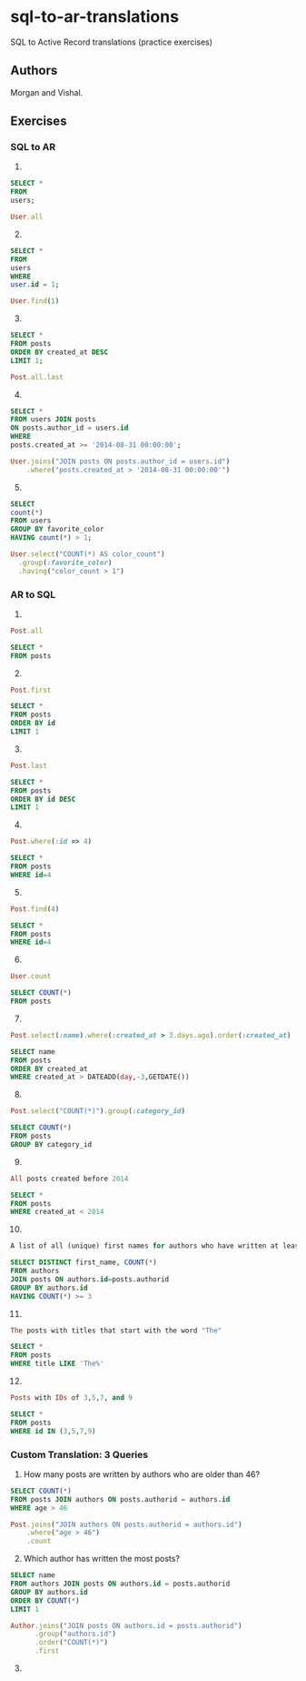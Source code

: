 # sql-to-ar-translations
SQL to Active Record translations (practice exercises)

## Authors
Morgan and Vishal.

## Exercises

### SQL to AR
1)
```sql
SELECT *
FROM
users;
```
```ruby
User.all
```

2)
```sql
SELECT *
FROM
users
WHERE
user.id = 1;
```
```ruby
User.find(1)
```

3)
```sql
SELECT *
FROM posts
ORDER BY created_at DESC
LIMIT 1;
```
```ruby
Post.all.last
```

4)
```sql
SELECT *
FROM users JOIN posts
ON posts.author_id = users.id
WHERE
posts.created_at >= '2014-08-31 00:00:00';
```
```ruby
User.joins("JOIN posts ON posts.author_id = users.id")
    .where("posts.created_at > '2014-08-31 00:00:00'")
```

5)
```sql
SELECT
count(*)
FROM users
GROUP BY favorite_color
HAVING count(*) > 1;
```
```ruby
User.select("COUNT(*) AS color_count")
  .group(:favorite_color)
  .having("color_count > 1")
```

### AR to SQL

1)
```ruby
Post.all
```
```sql
SELECT *
FROM posts
```

2)
```ruby
Post.first
```

```sql
SELECT *
FROM posts
ORDER BY id
LIMIT 1
```

3)
```ruby
Post.last
```

```sql
SELECT *
FROM posts
ORDER BY id DESC
LIMIT 1
```

4)
```ruby
Post.where(:id => 4)
```

```sql
SELECT *
FROM posts
WHERE id=4
```

5)
```ruby
Post.find(4)
```

```sql
SELECT *
FROM posts
WHERE id=4
```

6)
```ruby
User.count
```

```sql
SELECT COUNT(*)
FROM posts
```

7)
```ruby
Post.select(:name).where(:created_at > 3.days.ago).order(:created_at)
```

```sql
SELECT name
FROM posts
ORDER BY created_at
WHERE created_at > DATEADD(day,-3,GETDATE())
```

8)
```ruby
Post.select("COUNT(*)").group(:category_id)
```

```sql
SELECT COUNT(*)
FROM posts
GROUP BY category_id
```

9)
```ruby
All posts created before 2014
```

```sql
SELECT *
FROM posts
WHERE created_at < 2014
```

10)
```ruby
A list of all (unique) first names for authors who have written at least 3 posts
```

```sql
SELECT DISTINCT first_name, COUNT(*)
FROM authors
JOIN posts ON authors.id=posts.authorid
GROUP BY authors.id
HAVING COUNT(*) >= 3
```

11)
```ruby
The posts with titles that start with the word "The"
```

```sql
SELECT *
FROM posts
WHERE title LIKE 'The%'
```

12)
```ruby
Posts with IDs of 3,5,7, and 9
```

```sql
SELECT *
FROM posts
WHERE id IN (3,5,7,9)
```

### Custom Translation: 3 Queries

1) How many posts are written by authors who are older than 46?
```sql
SELECT COUNT(*)
FROM posts JOIN authors ON posts.authorid = authors.id
WHERE age > 46
```
```ruby
Post.joins("JOIN authors ON posts.authorid = authors.id")
    .where("age > 46")
    .count
```

2) Which author has written the most posts?
```sql
SELECT name
FROM authors JOIN posts ON authors.id = posts.authorid
GROUP BY authors.id
ORDER BY COUNT(*)
LIMIT 1
```
```ruby
Author.joins("JOIN posts ON authors.id = posts.authorid")
      .group("authors.id")
      .order("COUNT(*)")
      .first
```

3)
```sql

```
```ruby

```

